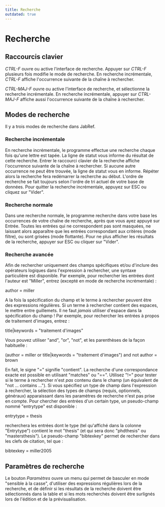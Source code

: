 ```yaml
---
title: Recherche
outdated: true
---
```


# Recherche

## Raccourcis clavier

*CTRL-F* ouvre ou active l'interface de recherche. Appuyer sur *CTRL-F* plusieurs fois modifie le mode de recherche. En recherche incrémentale, *CTRL-F* affiche l'occurrence suivante de la chaîne à rechercher.

*CTRL-MAJ-F* ouvre ou active l'interface de recherche, et sélectionne la recherche incrémentale. En recherche incrémentale, appuyer sur *CTRL-MAJ-F* affiche aussi l'occurrence suivante de la chaîne à rechercher.

## Modes de recherche

Il y a trois modes de recherche dans JabRef.

### Recherche incrémentale

En recherche incrémentale, le programme effectue une recherche chaque fois qu'une lettre est tapée. La ligne de statut vous informe du résultat de cette recherche. Entrer le raccourci clavier de la recherche affiche l'occurrence suivante de la chaîne à rechercher. Si aucune autre occurrence ne peut être trouvée, la ligne de statut vous en informe. Répéter alors la recherche fera redémarrer la recherche au début. L'ordre de recherche se fait toujours selon l'ordre de tri actuel de votre base de données. Pour quitter la recherche incrémentale, appuyez sur ESC ou cliquez sur "Vider".

### Recherche normale

Dans une recherche normale, le programme recherche dans votre base les occurrences de votre chaîne de recherche, après que vous ayez appuyé sur Entrée. Toutes les entrées qui ne correspondent pas sont masquées, ne laissant alors apparaître que les entrées correspondant aux critères (mode filtre), ou sont grisées (mode flottante). Pour ne plus afficher les résultats de la recherche, appuyer sur ESC ou cliquer sur "Vider".

### <a href="" id="advanced"></a> Recherche avancée

Afin de rechercher uniquement des champs spécifiques et/ou d'inclure des opérateurs logiques dans l'expression à rechercher, une syntaxe particulière est disponible. Par exemple, pour rechercher les entrées dont l'auteur est "Miller", entrez (excepté en mode de recherche incrémentale) :

author = miller

A la fois la spécification du champ et le terme à rechercher peuvent être des expressions régulières. Si un terme à rechercher contient des espaces, le mettre entre guillemets. Il ne faut *jamais* utiliser d'espace dans la spécification du champ ! Par exemple, pour rechercher les entrées à propos de traitement d'images, entrez :

title|keywords = "traitement d'images"

Vous pouvez utiliser "and", "or", "not", et les parenthèses de la façon habituelle :

(author = miller or title|keywords = "traitement d'images") and not author = brown

En fait, le signe "=" signifie "contient". La recherche d'une correspondance exacte est possible en utilisant "matches" ou "==". Utilisez "!=" pour tester si le terme à rechercher n'est *pas* contenu dans le champ (un équivalent de "not ... contains ..."). Si vous spécifiez un type de champ dans l'expression à rechercher, la sélection des types de champs (requis, optionnels, généraux) apparaissant dans les paramètres de recherche n'est pas prise en compte. Pour chercher des entrées d'un certain type, un pseudo-champ nommé "entrytype" est disponible :

entrytype = thesis

recherchera les entrées dont le type (tel qu'affiché dans la colonne "Entrytype") contient le mot "thesis" (et qui sera donc "phdthesis" ou "mastersthesis"). Le pseudo-champ "bibtexkey" permet de rechercher dans les clefs de citation, tel que :

bibtexkey = miller2005

## Paramètres de recherche

Le bouton *Paramètres* ouvre un menu qui permet de basculer en mode "sensible à la casse", d'utiliser des expressions régulières lors de la recherche, et de définir si les résultats de la recherche doivent être sélectionnés dans la table et si les mots recherchés doivent être surlignés lors de l'édition et de la prévisualisation.
